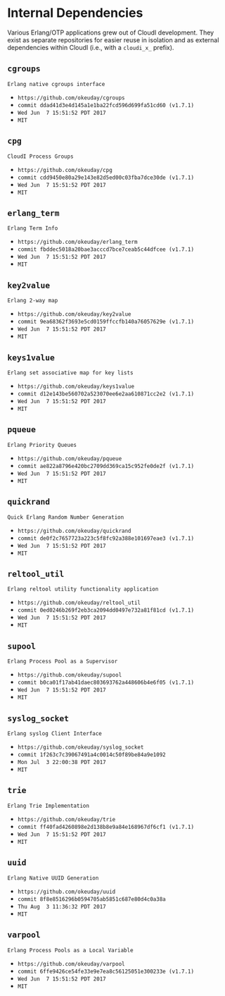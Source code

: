 Internal Dependencies
=====================

Various Erlang/OTP applications grew out of CloudI development.
They exist as separate repositories for easier reuse in isolation and
as external dependencies within CloudI (i.e., with a `cloudi_x_` prefix).

`cgroups`
---------
`Erlang native cgroups interface`

- `https://github.com/okeuday/cgroups`
- `commit ddad41d3e4d145a1e1ba22fcd596d699fa51cd60 (v1.7.1)`
- `Wed Jun  7 15:51:52 PDT 2017`
- `MIT`

`cpg`
-----
`CloudI Process Groups`

- `https://github.com/okeuday/cpg`
- `commit cdd9450e80a29e143e82d5ed00c03fba7dce30de (v1.7.1)`
- `Wed Jun  7 15:51:52 PDT 2017`
- `MIT`

`erlang_term`
-------------
`Erlang Term Info`

- `https://github.com/okeuday/erlang_term`
- `commit fbddec5018a20bae3acccd7bce7ceab5c44dfcee (v1.7.1)`
- `Wed Jun  7 15:51:52 PDT 2017`
- `MIT`

`key2value`
-----------
`Erlang 2-way map`

- `https://github.com/okeuday/key2value`
- `commit 9ea68362f3693e5cd0159ffccfb140a76057629e (v1.7.1)`
- `Wed Jun  7 15:51:52 PDT 2017`
- `MIT`

`keys1value`
------------
`Erlang set associative map for key lists`

- `https://github.com/okeuday/keys1value`
- `commit d12e143be560702a523070ee6e2aa610871cc2e2 (v1.7.1)`
- `Wed Jun  7 15:51:52 PDT 2017`
- `MIT`

`pqueue`
--------
`Erlang Priority Queues`

- `https://github.com/okeuday/pqueue`
- `commit ae822a8796e420bc2709dd369ca15c952fe0de2f (v1.7.1)`
- `Wed Jun  7 15:51:52 PDT 2017`
- `MIT`

`quickrand`
-----------
`Quick Erlang Random Number Generation`

- `https://github.com/okeuday/quickrand`
- `commit de0f2c7657723a223c5f8fc92a388e101697eae3 (v1.7.1)`
- `Wed Jun  7 15:51:52 PDT 2017`
- `MIT`

`reltool_util`
--------------
`Erlang reltool utility functionality application`

- `https://github.com/okeuday/reltool_util`
- `commit 0ed0246b269f2eb3ca2094dd0497e732a81f81cd (v1.7.1)`
- `Wed Jun  7 15:51:52 PDT 2017`
- `MIT`

`supool`
--------
`Erlang Process Pool as a Supervisor`

- `https://github.com/okeuday/supool`
- `commit b0ca01f17ab41daec803693762a448606b4e6f05 (v1.7.1)`
- `Wed Jun  7 15:51:52 PDT 2017`
- `MIT`

`syslog_socket`
---------------
`Erlang syslog Client Interface`

- `https://github.com/okeuday/syslog_socket`
- `commit 1f263c7c39067491a4c0014c50f89be84a9e1092`
- `Mon Jul  3 22:00:38 PDT 2017`
- `MIT`

`trie`
------
`Erlang Trie Implementation`

- `https://github.com/okeuday/trie`
- `commit ff40fad4260898e2d138b8e9a84e168967df6cf1 (v1.7.1)`
- `Wed Jun  7 15:51:52 PDT 2017`
- `MIT`

`uuid`
------
`Erlang Native UUID Generation`

- `https://github.com/okeuday/uuid`
- `commit 8f8e8516296b0594705ab5851c687e80d4c0a38a`
- `Thu Aug  3 11:36:32 PDT 2017`
- `MIT`

`varpool`
---------
`Erlang Process Pools as a Local Variable`

- `https://github.com/okeuday/varpool`
- `commit 6ffe9426ce54fe33e9e7ea8c56125051e300233e (v1.7.1)`
- `Wed Jun  7 15:51:52 PDT 2017`
- `MIT`

